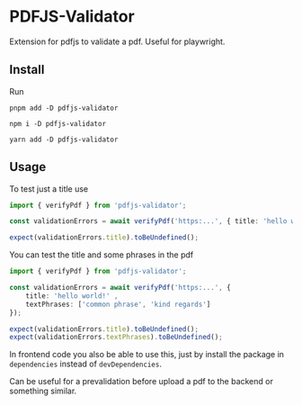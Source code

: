 # PDFJS-Validator

Extension for pdfjs to validate a pdf. Useful for playwright.

## Install

Run 

`pnpm add -D pdfjs-validator`

`npm i -D pdfjs-validator`

`yarn add -D pdfjs-validator`

## Usage

To test just a title use

```typescript
import { verifyPdf } from 'pdfjs-validator';

const validationErrors = await verifyPdf('https:...', { title: 'hello world!' });

expect(validationErrors.title).toBeUndefined();

```

You can test the title and some phrases in the pdf

```typescript
import { verifyPdf } from 'pdfjs-validator';

const validationErrors = await verifyPdf('https:...', { 
    title: 'hello world!' ,
    textPhrases: ['common phrase', 'kind regards']
});

expect(validationErrors.title).toBeUndefined();
expect(validationErrors.textPhrases).toBeUndefined();

```

In frontend code you also be able to use this, just by install the package in `dependencies` instead of `devDependencies`.

Can be useful for a prevalidation before upload a pdf to the backend or something similar.
